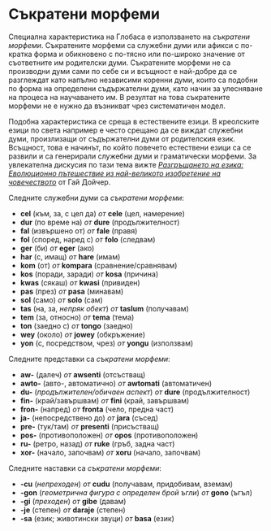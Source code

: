 <h1>Съкратени морфеми</h1>
<p> </p>
<p>Специална характеристика на Глобаса е използването на <em>съкратени морфеми</em>. Съкратените морфеми са служебни
	думи или афикси с по-кратка форма и обикновено с по-тясно или по-широко значение от съответните им родителски думи.
	Съкратените морфеми не са производни думи сами по себе си и всъщност е най-добре да се разглеждат като напълно
	независими коренни думи, които са подобни по форма на определени съдържателни думи, като начин за улесняване на
	процеса на научаването им. В резултат на това съкратените морфеми не е нужно да възникват чрез систематичен модел.
</p>
<p>Подобна характеристика се среща в естествените езици. В креолските езици по света например е често срещано да се
	виждат служебни думи, произлизащи от съдържателни думи от родителския език. Всъщност, това е начинът, по който
	повечето естествени езици са се развили и са генерирали служебни думи и граматически морфеми. За увлекателна
	дискусия по тази тема вижте <a
		href="https://www.amazon.com/Unfolding-Language-Evolutionary-Mankinds-Invention/dp/0805080120/ref=sr_1_1?keywords=unfolding%2Bof%2Blanguage&amp;qid=1565409086&amp;s=gateway&amp;sr=8-1"><em>Разгръщането
			на езика: Еволюционно пътешествие из най-великото изобретение на човечеството</em></a> от Гай Дойчер.</p>
<p>Следните служебни думи са <em>съкратени морфеми</em>:</p>
<ul>
	<li><strong>cel</strong> (към, за, с цел да) <em>от</em> <strong>cele</strong> (цел, намерение)</li>
	<li><strong>dur</strong> (по време на) <em>от</em> <strong>dure</strong> (продължителност)</li>
	<li><strong>fal</strong> (извършено от) <em>от</em> <strong>fale</strong> (правя)</li>
	<li><strong>fol</strong> (според, наред с) <em>от</em> <strong>folo</strong> (следвам)</li>
	<li><strong>ger</strong> (би) <em>от</em> <strong>eger</strong> (ако)</li>
	<li><strong>har</strong> (с, имащ) <em>от</em> <strong>hare</strong> (имам)</li>
	<li><strong>kom</strong> (от) <em>от</em> <strong>kompara</strong> (сравнение/сравнявам)</li>
	<li><strong>kos</strong> (поради, заради) <em>от</em> <strong>kosa</strong> (причина)</li>
	<li><strong>kwas</strong> (сякаш) <em>от</em> <strong>kwasi</strong> (привиден)</li>
	<li><strong>pas</strong> (през) <em>от</em> <strong>pasa</strong> (минавам)</li>
	<li><strong>sol</strong> (само) <em>от</em> <strong>solo</strong> (сам)</li>
	<li><strong>tas</strong> (на, за, <em>непряк обект</em>) <em>от</em> <strong>taslum</strong> (получавам)</li>
	<li><strong>tem</strong> (за, относно) <em>от</em> <strong>tema</strong> (тема)</li>
	<li><strong>ton</strong> (заедно с) <em>от</em> <strong>tongo</strong> (заедно)</li>
	<li><strong>wey</strong> (около) <em>от</em> <strong>jowey</strong> (обкръжение)</li>
	<li><strong>yon</strong> (с, посредством, чрез) <em>от</em> <strong>yongu</strong> (използвам)</li>
</ul>
<p>Следните представки са <em>съкратени морфеми</em>:</p>
<ul>
	<li><strong>aw-</strong> (далеч) <em>от</em> <strong>awsenti</strong> (отсъстващ)</li>
	<li><strong>awto-</strong> (авто-, автоматично) <em>от</em> <strong>awtomati</strong> (автоматичен)</li>
	<li><strong>du-</strong> (<em>продължителен/обичаен аспект</em>) <em>от</em> <strong>dure</strong> (продължителност)
	</li>
	<li><strong>fin-</strong> (край/завършвам) <em>от</em> <strong>fini</strong> (край, завършвам)</li>
	<li><strong>fron-</strong> (напред) <em>от</em> <strong>fronta</strong> (чело, предна част)</li>
	<li><strong>ja-</strong> (непосредствено до) <em>от</em> <strong>jara</strong> (съсед)</li>
	<li><strong>pre-</strong> (тук/там) <em>от</em> <strong>presenti</strong> (присъстващ)</li>
	<li><strong>pos-</strong> (противоположен) <em>от</em> <strong>opos</strong> (противоположен)</li>
	<li><strong>ru-</strong> (ретро, назад) <em>от</em> <strong>ruke</strong> (гръб, задна част)</li>
	<li><strong>xor-</strong> (начало, започвам) <em>от</em> <strong>xoru</strong> (начало, започвам)</li>
</ul>
<p>Следните наставки са <em>съкратени морфеми</em>:</p>
<ul>
	<li><strong>-cu</strong> (<em>непреходен</em>) <em>от</em> <strong>cudu</strong> (получавам, придобивам, вземам)
	</li>
	<li><strong>-gon</strong> (<em>геометрична фигура с определен брой ъгли</em>) <em>от</em> <strong>gono</strong>
		(ъгъл)</li>
	<li><strong>-gi</strong> (<em>преходен</em>) <em>от</em> <strong>gibe</strong> (давам)</li>
	<li><strong>-je</strong> (степен) <em>от</em> <strong>daraje</strong> (степен)</li>
	<li><strong>-sa</strong> (език; животински звуци) <em>от</em> <strong>basa</strong> (език)</li>
</ul>
<p></p>
